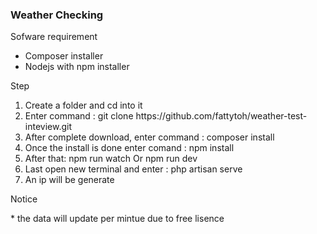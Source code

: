 <h3>Weather Checking</h3>
<p> Sofware requirement</p>
<ul>
    <li>Composer installer </li>
    <li>Nodejs with npm installer</li>
</ul>
<p>Step</p>
<ol>
    <li>Create a folder and cd into it</li>
    <li>Enter command : git clone https://github.com/fattytoh/weather-test-inteview.git</li>
    <li>After complete download, enter command : composer install</li>
    <li>Once the install is done enter comand : npm install</li>
    <li>After that: npm run watch Or npm run dev</li>
    <li>Last open new terminal and enter : php artisan serve</li>
    <li>An ip will be generate</li>
</ol>
<p>Notice</p>
<p>* the data will update per mintue due to free lisence</p>
